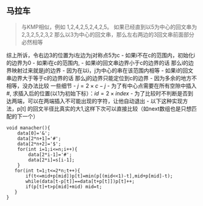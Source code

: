 马拉车
----
> 与KMP相似，例如 1,2,4,2,5,2,4,2,5。
> 如果已经直到以5为中心的回文串为 2,3,2,5,2,3,2
> 那么以3为中心的回文串，那么左右两边的3回文串前面部分必然相等

综上所诉，令右边3的位置为i左边为j对称点5为c
    - 如果i不在c的范围内，初始化i的边界为0
    - 如果i在c的范围内,
        - 如果i的回文串边界小于c的边界的话 那么i的边界映射过来就是j的边界
            - 因为在以i，j为中心的串在该范围内相等
        - 如果i的回文串边界大于等于c的边界的话 那么j的边界只能定位到c的边界
            - 因为多余的地方不相等，没办法比较
一些细节
    - $j = 2 \times c - j$
    - 为了有中心点需要在所有空隙中插入#, 求插入后的位置(以1为初始下标）：$id = 2 \times index$ 
    - 为了比较时不判断是否到达两端，可以在两端插入不可能出现的字符，让他自动退出
    - 以下这种实现方法，p[t] 的回文半径比真实的大1,这样下次可以直接比较（如next数组也是只想匹配的下一个）
```
void manacher(){
    data[0]='&';
    data[2*n+1]='#';
    data[2*n+2]='$';
    for(int i=1;i<=n;i++){
        data[2*i-1]='#';
        data[2*i]=s[i-1];
    }
   for(int t=1;t<=2*n;t++){
       if(t<=mid+p[mid])p[t]=min(p[(mid<<1)-t],mid+p[mid]-t);
       while(data[t-p[t]]==data[t+p[t]])p[t]++;
       if(p[t]+t>p[mid]+mid) mid=t; 
   }
}
```
